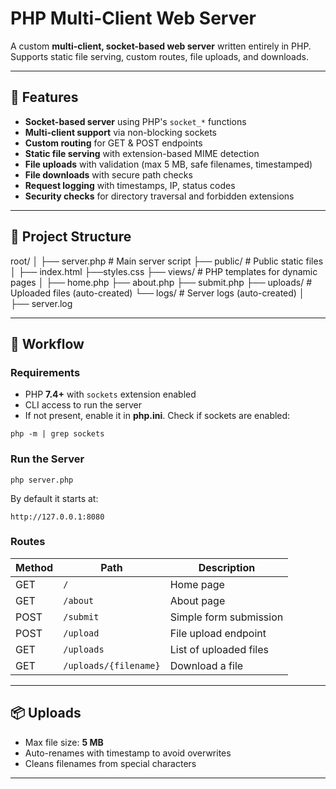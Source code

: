 # PHP Multi-Client Web Server

A custom **multi-client, socket-based web server** written entirely in PHP.  
Supports static file serving, custom routes, file uploads, and downloads.

---

## 📌 Features
- **Socket-based server** using PHP's `socket_*` functions
- **Multi-client support** via non-blocking sockets
- **Custom routing** for GET & POST endpoints
- **Static file serving** with extension-based MIME detection
- **File uploads** with validation (max 5 MB, safe filenames, timestamped)
- **File downloads** with secure path checks
- **Request logging** with timestamps, IP, status codes
- **Security checks** for directory traversal and forbidden extensions

---

## 📂 Project Structure

root/
│
├── server.php # Main server script
├── public/ # Public static files 
      │
      ├── index.html
      ├──styles.css
├── views/ # PHP templates for dynamic pages
      │
      ├── home.php
      ├── about.php
      ├── submit.php
├── uploads/ # Uploaded files (auto-created)
└── logs/ # Server logs (auto-created)
      │
      ├── server.log

---

## 🚀 Workflow

### Requirements

- PHP **7.4+** with `sockets` extension enabled  
- CLI access to run the server
- If not present, enable it in **php.ini**.
Check if sockets are enabled:
```
php -m | grep sockets
```

### Run the Server

```
php server.php
```

By default it starts at:

```
http://127.0.0.1:8080
```

### Routes

| Method | Path                  | Description            |
| ------ | --------------------- | ---------------------- |
| GET    | `/`                   | Home page              |
| GET    | `/about`              | About page             |
| POST   | `/submit`             | Simple form submission |
| POST   | `/upload`             | File upload endpoint   |
| GET    | `/uploads`            | List of uploaded files |
| GET    | `/uploads/{filename}` | Download a file        |

---

## 📦 Uploads

- Max file size: **5 MB**
- Auto-renames with timestamp to avoid overwrites
- Cleans filenames from special characters

---

